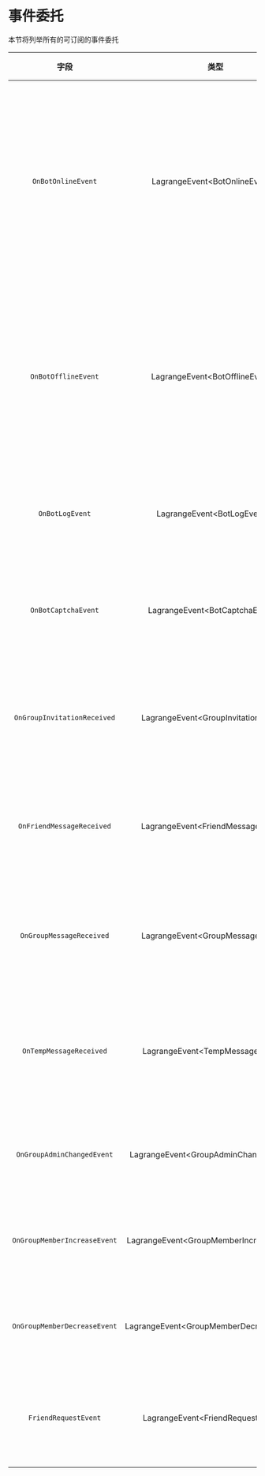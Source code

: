 # 事件委托

本节将列举所有的可订阅的事件委托

|             字段             |                   类型                    |                  描述                  |
| :--------------------------: | :---------------------------------------: | :------------------------------------: |
|      `OnBotOnlineEvent`      |      LagrangeEvent\<BotOnlineEvent>?      | Bot 上线时触发,可用于监控是否登录成功  |
|     `OnBotOfflineEvent`      |     LagrangeEvent\<BotOfflineEvent>?      | Bot 下线时触发,可用于监控 Bot 是否掉线 |
|       `OnBotLogEvent`        |       LagrangeEvent\<BotLogEvent>?        |             日志产生时触发             |
|     `OnBotCaptchaEvent`      |     LagrangeEvent\<BotCaptchaEvent>?      |          Bot 需要验证码时触发          |
| `OnGroupInvitationReceived`  |   LagrangeEvent\<GroupInvitationEvent>?   |          Bot 被邀请入群时触发          |
|  `OnFriendMessageReceived`   |    LagrangeEvent\<FriendMessageEvent>?    |           收到私聊消息时触发           |
|   `OnGroupMessageReceived`   |    LagrangeEvent\<GroupMessageEvent>?     |           收到群聊消息时触发           |
|   `OnTempMessageReceived`    |     LagrangeEvent\<TempMessageEvent>?     |          收到群临时消息时触发          |
|  `OnGroupAdminChangedEvent`  |  LagrangeEvent\<GroupAdminChangedEvent>?  |             群管变更时触发             |
| `OnGroupMemberIncreaseEvent` | LagrangeEvent\<GroupMemberIncreaseEvent>? |             有人入群时触发             |
| `OnGroupMemberDecreaseEvent` | LagrangeEvent\<GroupMemberDecreaseEvent>? |             有人退群时触发             |
|     `FriendRequestEvent`     |    LagrangeEvent\<FriendRequestEvent>?    |            有好友申请时触发            |

